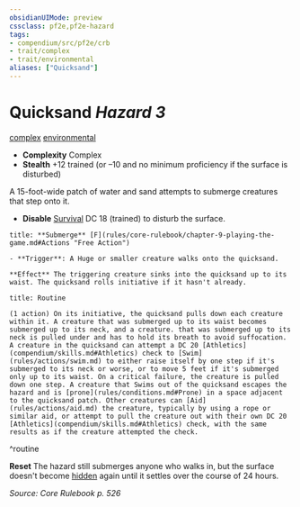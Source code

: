 ```yaml
---
obsidianUIMode: preview
cssclass: pf2e,pf2e-hazard
tags:
- compendium/src/pf2e/crb
- trait/complex
- trait/environmental
aliases: ["Quicksand"]
---
```

# Quicksand *Hazard 3*  
[complex](complex.md "Complex Hazard Trait")  [environmental](environmental.md "Environmental Hazard Trait")  

- **Complexity** Complex
- **Stealth** +12 trained (or –10 and no minimum proficiency if the surface is disturbed)  

A 15-foot-wide patch of water and sand attempts to submerge creatures that step onto it.

- **Disable** [Survival](skills.md#Survival) DC 18 (trained) to disturb the surface.  

```ad-embed-ability
title: **Submerge** [F](rules/core-rulebook/chapter-9-playing-the-game.md#Actions "Free Action")

- **Trigger**: A Huge or smaller creature walks onto the quicksand.

**Effect** The triggering creature sinks into the quicksand up to its waist. The quicksand rolls initiative if it hasn't already.
```

```ad-pf2-summary
title: Routine

(1 action) On its initiative, the quicksand pulls down each creature within it. A creature that was submerged up to its waist becomes submerged up to its neck, and a creature. that was submerged up to its neck is pulled under and has to hold its breath to avoid suffocation.
A creature in the quicksand can attempt a DC 20 [Athletics](compendium/skills.md#Athletics) check to [Swim](rules/actions/swim.md) to either raise itself by one step if it's submerged to its neck or worse, or to move 5 feet if it's submerged only up to its waist. On a critical failure, the creature is pulled down one step. A creature that Swims out of the quicksand escapes the hazard and is [prone](rules/conditions.md#Prone) in a space adjacent to the quicksand patch. Other creatures can [Aid](rules/actions/aid.md) the creature, typically by using a rope or similar aid, or attempt to pull the creature out with their own DC 20 [Athletics](compendium/skills.md#Athletics) check, with the same results as if the creature attempted the check.
```
^routine

**Reset** The hazard still submerges anyone who walks in, but the surface doesn't become [hidden](conditions.md#Hidden) again until it settles over the course of 24 hours.  

*Source: Core Rulebook p. 526*